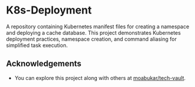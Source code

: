 # K8s-Deployment

A repository containing Kubernetes manifest files for creating a namespace and deploying a cache database. This project demonstrates Kubernetes deployment practices, namespace creation, and command aliasing for simplified task execution.

## Acknowledgements
- You can explore this project along with others at [moabukar/tech-vault](https://github.com/moabukar/tech-vault).

